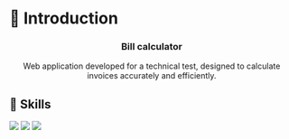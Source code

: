 # 📄 Introduction

<div align="center">
   <h3 align="center">Bill calculator</h3>

   <p align="center">Web application developed for a technical test, designed to calculate invoices accurately and efficiently.</p>
</div>

## 💼 Skills

![](https://img.shields.io/badge/Markup-HTML5-informational?style=for-the-badge&logo=html5&logoColor=EDF2F4&color=0B1622&labelColor=FF0000)
![](https://img.shields.io/badge/Style-CSS3-informational?style=for-the-badge&logo=css3&logoColor=EDF2F4&color=0B1622&labelColor=FF0000)
![](https://img.shields.io/badge/Code-JavaScript-informational?style=for-the-badge&logo=JavaScript&logoColor=EDF2F4&color=0B1622&labelColor=FF0000)
